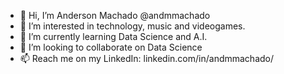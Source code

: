 - 👋 Hi, I’m Anderson Machado @andmmachado
- 👀 I’m interested in technology, music and videogames.
- 🌱 I’m currently learning Data Science and A.I.
- 💞️ I’m looking to collaborate on Data Science
- 📫 Reach me on my LinkedIn: linkedin.com/in/andmmachado/ 

<!---
andmmachado/andmmachado is a ✨ special ✨ repository because its `README.md` (this file) appears on your GitHub profile.
You can click the Preview link to take a look at your changes.
--->
